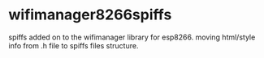 # wifimanager8266spiffs
spiffs added on to the wifimanager library for esp8266. moving html/style info from .h file to spiffs files structure.
